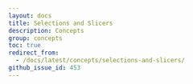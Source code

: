 ```yaml
---
layout: docs
title: Selections and Slicers
description: Concepts
group: concepts
toc: true
redirect_from:
  - /docs/latest/concepts/selections-and-slicers/
github_issue_id: 453
---
```

